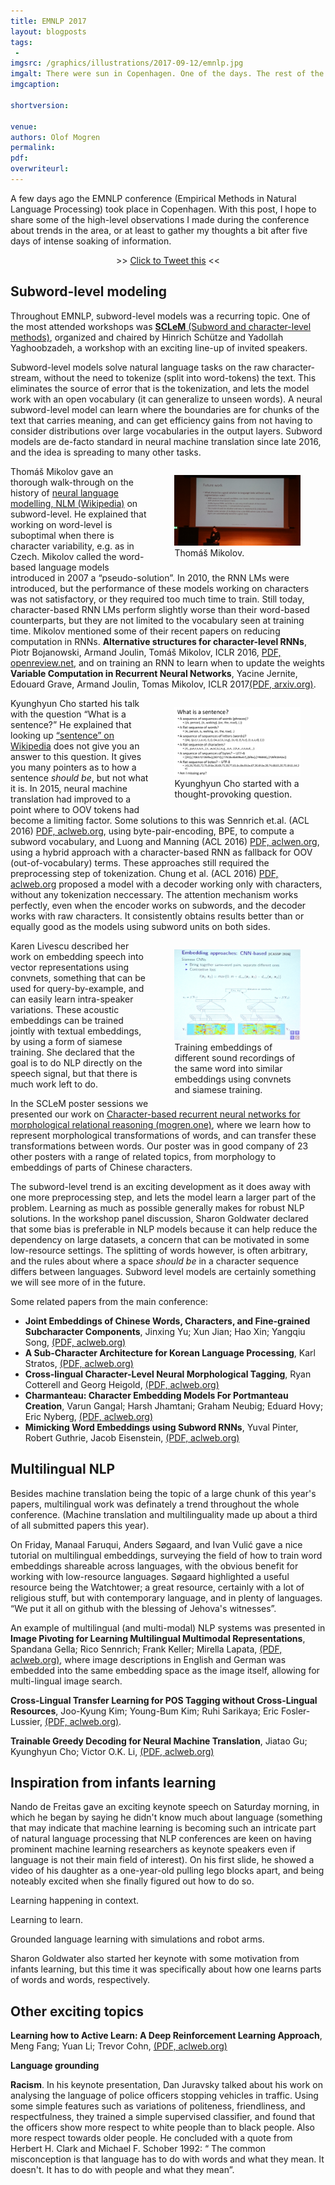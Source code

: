 ```yaml
---
title: EMNLP 2017
layout: blogposts
tags:
 - 
imgsrc: /graphics/illustrations/2017-09-12/emnlp.jpg
imgalt: There were sun in Copenhagen. One of the days. The rest of the conference, it poured.
imgcaption: 

shortversion: 

venue: 
authors: Olof Mogren
permalink:
pdf: 
overwriteurl: 
---
```


A few days ago the EMNLP conference (Empirical Methods in Natural Language Processing) took place
in Copenhagen.
With this post, I hope to share some of the high-level observations I made during the conference
about trends in the area, or at least to gather my thoughts a bit after five days of intense
soaking of information.

<p style="text-align: center;">&gt;&gt; <a href="https://twitter.com/intent/tweet?text={{ "Interesting presentations at #acl2016berlin! @olofmogren" | url_encode }}&url={{"http://mogren.one"}}{{ page.url | url_encode }}" rel="nofollow" target="_blank" title="Click to Tweet this">Click to Tweet this</a> &lt;&lt;</p>

## Subword-level modeling

Throughout EMNLP, subword-level models was a recurring topic. One of the most attended workshops
was
[**SCLeM** (Subword and character-level methods)](https://sites.google.com/view/sclem2017/home),
organized and chaired by Hinrich Sch&uuml;tze
and Yadollah Yaghoobzadeh, a workshop with an exciting line-up of invited speakers.

Subword-level models solve natural language tasks on the raw character-stream, without the
need to tokenize (split into word-tokens) the text.
This eliminates the source of error that is the tokenization, and lets the model work
with an open vocabulary (it can generalize to unseen words).
A neural subword-level model can learn where the boundaries are for chunks of
the text that carries meaning, and can get efficiency gains from not having to
consider distributions over large vocabularies in the output layers.
Subword models are de-facto standard in neural machine translation since late 2016,
and the idea is spreading to many other tasks.



<figure style="max-width: 40%; float: right;">
<img src="/graphics/illustrations/2017-09-12/mikolov-future-work.jpg" alt="Thomáš Mikolov" style="max-width: 100%" />
<figcaption>
Thomáš Mikolov.
</figcaption>
</figure>

Thomáš Mikolov gave an thorough walk-through
on the history of
[neural language modelling, NLM (Wikipedia)](https://en.wikipedia.org/wiki/Language_model#Neural_language_models)
on subword-level.
He explained that working on word-level is suboptimal when there is character
variability, e.g. as in Czech.
Mikolov called the word-based language models introduced in 2007 a &ldquo;pseudo-solution&rdquo;.
In 2010, the RNN LMs were introduced, but the performance of these models working on
characters was not satisfactory, or they required too much time to train.
Still today, character-based RNN LMs perform slightly worse than their word-based counterparts,
but they are not limited to the vocabulary seen at training time.
Mikolov mentioned some of their recent papers on reducing computation in RNNs.
**Alternative structures for character-level RNNs**, Piotr Bojanowski, Armand Joulin, Tomáš Mikolov, ICLR 2016, [PDF, openreview.net](https://openreview.net/pdf?id=wVqzL1ypocG0qV7mtLqm), and on training an RNN to learn when to update the weights
**Variable Computation in Recurrent Neural Networks**, Yacine Jernite, Edouard Grave, Armand Joulin, Tomas Mikolov, ICLR 2017[(PDF, arxiv.org)](https://arxiv.org/abs/1611.06188).

<figure style="max-width: 40%; float: right;">
<img src="/graphics/illustrations/2017-09-12/cho---what-is-a-sentence.png" alt="What is a sentence?" style="max-width: 100%" />
<figcaption>
Kyunghyun Cho started with a thought-provoking question.
</figcaption>
</figure>

Kyunghyun Cho started his talk with the question &ldquo;What is a sentence?&rdquo;
He explained that looking up
[&ldquo;sentence&rdquo; on Wikipedia](https://en.wikipedia.org/wiki/Sentence_(linguistics))
does not give you an answer to this question.
It gives you many pointers as to how a sentence *should be*, but not what it is.
In 2015, neural machine translation had improved to a point where to OOV tokens
had become a limiting factor.
Some solutions to this was
Sennrich et.al. (ACL 2016)
[PDF, aclweb.org](http://aclweb.org/anthology/P/P16/P16-1162.pdf),
using byte-pair-encoding, BPE, to compute a subword vocabulary,
and
Luong and Manning (ACL 2016)
[PDF, aclwen.org](http://aclweb.org/anthology/P/P16/P16-1100.pdf),
using a hybrid approach with a character-based RNN as
fallback for OOV (out-of-vocabulary) terms.
These approaches still required the preprocessing step of tokenization.
Chung et al. (ACL 2016)
[PDF, aclweb.org](http://www.aclweb.org/anthology/P/P16/P16-1160.pdf)
proposed a model with a decoder working only with characters,
without any tokenization neccessary. The attention mechanism works perfectly,
even when the encoder works on subwords, and the decoder works with raw characters.
It consistently obtains results better than or equally good as the models using
subword units on both sides.

<figure style="max-width: 40%; float: right;">
<img src="/graphics/illustrations/2017-09-12/livescu.jpg" alt="Siamese convnets." style="max-width: 100%" />
<figcaption>
Training embeddings of different sound recordings of the same word into similar embeddings using convnets and siamese training.
</figcaption>
</figure>

Karen Livescu described her work on embedding speech into vector representations
using convnets, something that can be used for query-by-example, and can
easily learn intra-speaker variations.
These acoustic embeddings can be trained jointly with textual embeddings,
by using a form of siamese training. She declared that the goal
is to do NLP directly on the speech signal, but that there is much work left to do.

In the SCLeM poster sessions we presented our work on
[Character-based recurrent neural networks for morphological relational reasoning (mogren.one)](/publications/2017/character-based/),
where we learn how to represent morphological transformations of words,
and can transfer these transformations between words.
Our poster was in good company of 23 other posters with a range of related topics, from
morphology to embeddings of parts of Chinese characters.

The subword-level trend is an exciting development as it does away with one more
preprocessing step, and lets the model learn a larger part of the problem.
Learning as much as possible generally makes for robust NLP solutions.
In the workshop panel discussion, Sharon Goldwater declared that some bias is preferable in
NLP models because it can help reduce the dependency on large datasets, a concern
that can be motivated in some low-resource settings.
The splitting of words however, is often arbitrary, and the rules about where a space
*should be* in a character sequence differs between languages.
Subword level models are certainly something we will see more of in the future.

Some related papers from the main conference:

* **Joint Embeddings of Chinese Words, Characters, and Fine-grained Subcharacter Components**, Jinxing Yu; Xun Jian; Hao Xin; Yangqiu Song, [(PDF, aclweb.org)](http://www.aclweb.org/anthology/D/D17/D17-1027.pdf)
* **A Sub-Character Architecture for Korean Language Processing**, Karl Stratos, [(PDF, aclweb.org)](http://www.aclweb.org/anthology/D/D17/D17-1076.pdf)
* **Cross-lingual Character-Level Neural Morphological Tagging**, Ryan Cotterell and Georg Heigold, [(PDF, aclweb.org)](http://www.aclweb.org/anthology/D/D17/D17-1079.pdf)
* **Charmanteau: Character Embedding Models For Portmanteau Creation**, Varun Gangal; Harsh Jhamtani; Graham Neubig; Eduard Hovy; Eric Nyberg, [(PDF, aclweb.org)](http://www.aclweb.org/anthology/D/D17/D17-1314.pdf)
* **Mimicking Word Embeddings using Subword RNNs**,  Yuval Pinter, Robert Guthrie,  Jacob Eisenstein, [(PDF, aclweb.org)](http://www.aclweb.org/anthology/D/D17/D17-1010.pdf)

## Multilingual NLP

Besides machine translation being the topic of a large chunk of this year's papers,
multilingual work was definately a trend throughout the whole conference.
(Machine translation and multilinguality made up about a third of all submitted papers this year).

On Friday, Manaal Faruqui, Anders Søgaard, and Ivan Vulić gave a nice
tutorial on multilingual embeddings,
surveying the field of how to train word embeddings shareable across languages,
with the obvious benefit for working with low-resource languages.
Søgaard highlighted a useful resource being the Watchtower; a great resource, certainly
with a lot of religious stuff, but with contemporary language, and in plenty of languages.
&ldquo;We put it all on github with the blessing of Jehova's witnesses&rdquo;.


An example of multilingual (and multi-modal) NLP systems was presented in
**Image Pivoting for Learning Multilingual Multimodal Representations**, Spandana Gella; Rico Sennrich; Frank Keller; Mirella Lapata, [(PDF, aclweb.org)](http://www.aclweb.org/anthology/D/D17/D17-1302.pdf),
where image descriptions in English and German was embedded into the same embedding space
as the image itself, allowing for multi-lingual image search.

**Cross-Lingual Transfer Learning for POS Tagging without Cross-Lingual Resources**, Joo-Kyung Kim; Young-Bum Kim; Ruhi Sarikaya; Eric Fosler-Lussier, [(PDF, aclweb.org)](http://www.aclweb.org/anthology/D/D17/D17-1301.pdf).

**Trainable Greedy Decoding for Neural Machine Translation**,  Jiatao Gu; Kyunghyun Cho; Victor O.K. Li, [(PDF, aclweb.org)](http://www.aclweb.org/anthology/D/D17/D17-1209.pdf)

## Inspiration from infants learning

Nando de Freitas gave an exciting keynote speech on Saturday morning, in which he began by saying he
didn't know much about language (something that may indicate that machine learning is
becoming such an intricate part of natural language processing that NLP conferences are keen on having
prominent machine learning researchers as keynote speakers even if language is not their main
field of interest). On his first slide, he showed a video of his daughter as a one-year-old
pulling lego blocks apart, and being noteably excited when she finally figured out how to do so.

Learning happening in context.

Learning to learn.

Grounded language learning with simulations and robot arms.

Sharon Goldwater also started her keynote with some motivation from infants learning,
but this time it was specifically about how one learns parts of words and words, respectively.

## Other exciting topics

**Learning how to Active Learn: A Deep Reinforcement Learning Approach**, Meng Fang; Yuan Li; Trevor Cohn, [(PDF, aclweb.org)](http://www.aclweb.org/anthology/D/D17/D17-1064.pdf)

**Language grounding**

**Racism**. In his keynote presentation, Dan Juravsky talked about his work on analysing the
language of police officers stopping vehicles in traffic. Using some simple features
such as variations of politeness, friendliness, and respectfulness, they trained a simple
supervised classifier, and found that the officers show more respect to white people than to
black people. Also more respect towards older people. He concluded with a quote from
Herbert H. Clark and Michael F. Schober 1992:
&ldquo; The common misconception is that language has to do with words and what they mean.
It doesn't. It has to do with people and what they mean&rdquo;.

